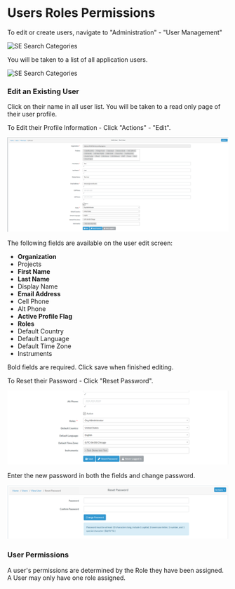# Users Roles Permissions

To edit or create users, navigate to "Administration" - "User Management"

![SE Search Categories](../images/skeletalElements/users.png)

You will be taken to a list of all application users.

![SE Search Categories](../images/skeletalElements/UserList.png)

### Edit an Existing User

Click on their name in all user list. You will be taken to a read only page of their user profile. 

To Edit their Profile Information - Click "Actions" - "Edit". 

![SE Search Categories](../images/Images_Org_Users_Project/UserEdit.png)
 
The following fields are available on the user edit screen:

- **Organization**
- Projects
- **First Name**
- **Last Name**
- Display Name
- **Email Address**
- Cell Phone
- Alt Phone
- **Active Profile Flag**
- **Roles**
- Default Country
- Default Language
- Default Time Zone
- Instruments
 
Bold fields are required. Click save when finished editing.
  
To Reset their Password - Click "Reset Password".

![SE Search Categories](../images/Images_Org_Users_Project/PasswordReset.png)
 
Enter the new password in both the fields and change password.

![SE Search Categories](../images/Images_Org_Users_Project/PasswordChange.png)
  

### User Permissions

A user's permissions are determined by the Role they have been assigned. A User may only have one role assigned.